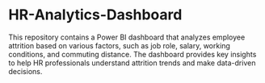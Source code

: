 # HR-Analytics-Dashboard
This repository contains a Power BI dashboard that analyzes employee attrition based on various factors, such as job role, salary, working conditions, and commuting distance. The dashboard provides key insights to help HR professionals understand attrition trends and make data-driven decisions.
